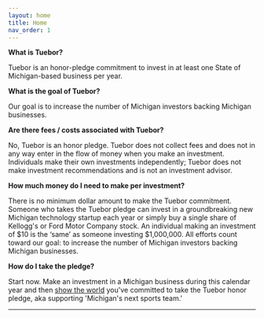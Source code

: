 ```yaml
---
layout: home
title: Home
nav_order: 1
---
```



**What is Tuebor?**

Tuebor is an honor-pledge commitment to invest in at least one State of Michigan-based business per year. 

**What is the goal of Tuebor?**

Our goal is to increase the number of Michigan investors backing Michigan businesses.

**Are there fees / costs associated with Tuebor?**

No, Tuebor is an honor pledge. Tuebor does not collect fees and does not in any way enter in the flow of money when you make an investment. Individuals make their own investments independently; Tuebor does not make investment recommendations and is not an investment advisor.

**How much money do I need to make per investment?**

There is no minimum dollar amount to make the Tuebor commitment. Someone who takes the Tuebor pledge can invest in a groundbreaking new Michigan technology startup each year or simply buy a single share of Kellogg's or Ford Motor Company stock. An individual making an investment of $10 is the ‘same’ as someone investing $1,000,000. All efforts count toward our goal: to increase the number of Michigan investors backing Michigan businesses. 

**How do I take the pledge?**

Start now. Make an investment in a Michigan business during this calendar year and then [show the world](/howto) you've committed to take the Tuebor honor pledge, aka supporting 'Michigan's next sports team.'

----

[^1]: [It can take up to 10 minutes for changes to your site to publish after you push the changes to GitHub](https://docs.github.com/en/pages/setting-up-a-github-pages-site-with-jekyll/creating-a-github-pages-site-with-jekyll#creating-your-site).

[Just the Docs]: https://just-the-docs.github.io/just-the-docs/
[GitHub Pages]: https://docs.github.com/en/pages
[README]: https://github.com/just-the-docs/just-the-docs-template/blob/main/README.md
[Jekyll]: https://jekyllrb.com
[GitHub Pages / Actions workflow]: https://github.blog/changelog/2022-07-27-github-pages-custom-github-actions-workflows-beta/
[use this template]: https://github.com/just-the-docs/just-the-docs-template/generate
